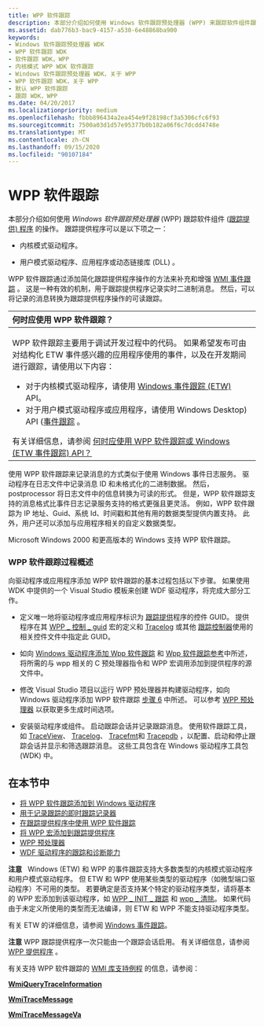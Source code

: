 ```yaml
---
title: WPP 软件跟踪
description: 本部分介绍如何使用 Windows 软件跟踪预处理器 (WPP) 来跟踪软件组件跟踪提供程序的操作。
ms.assetid: dab776b3-bac9-4157-a530-6e48868ba900
keywords:
- Windows 软件跟踪预处理器 WDK
- WPP 软件跟踪 WDK
- 软件跟踪 WDK，WPP
- 内核模式 WPP WDK 软件跟踪
- Windows 软件跟踪预处理器 WDK，关于 WPP
- WPP 软件跟踪 WDK，关于 WPP
- 默认 WPP 软件跟踪
- 跟踪 WDK，WPP
ms.date: 04/20/2017
ms.localizationpriority: medium
ms.openlocfilehash: fbbb896434a2ea454e9f28198cf3a5306cfc6f93
ms.sourcegitcommit: 7500a03d1d57e95377b0b182a06f6c7dcdd4748e
ms.translationtype: MT
ms.contentlocale: zh-CN
ms.lasthandoff: 09/15/2020
ms.locfileid: "90107184"
---
```

# <a name="wpp-software-tracing"></a>WPP 软件跟踪


本部分介绍如何使用 *Windows 软件跟踪预处理器* (WPP) 跟踪软件组件 ([跟踪提供) 程序](trace-provider.md) 的操作。 跟踪提供程序可以是以下项之一：

-   内核模式驱动程序。

-   用户模式驱动程序、应用程序或动态链接库 (DLL) 。

WPP 软件跟踪通过添加简化跟踪提供程序操作的方法来补充和增强 [WMI 事件跟踪](../kernel/wmi-event-tracing.md) 。 这是一种有效的机制，用于跟踪提供程序记录实时二进制消息。 然后，可以将记录的消息转换为跟踪提供程序操作的可读跟踪。

<table>
<colgroup>
<col width="100%" />
</colgroup>
<thead>
<tr class="header">
<th align="left">何时应使用 WPP 软件跟踪？</th>
</tr>
</thead>
<tbody>
<tr class="odd">
<td align="left"><p>WPP 软件跟踪主要用于调试开发过程中的代码。 如果希望发布可由对结构化 ETW 事件感兴趣的应用程序使用的事件，以及在开发期间进行跟踪，请使用以下内容：</p>
<ul>
<li>对于内核模式驱动程序，请使用 <a href="event-tracing-for-windows--etw-.md" data-raw-source="[Event Tracing for Windows (ETW)](event-tracing-for-windows--etw-.md)">Windows 事件跟踪 (ETW) </a> API。</li>
<li>对于用户模式驱动程序或应用程序，请使用 Windows Desktop) API (<a href="/windows/desktop/ETW/event-tracing-portal" data-raw-source="[Event Tracing](/windows/desktop/ETW/event-tracing-portal)">事件跟踪</a> 。</li>
</ul>
有关详细信息，请参阅 <a href="tools-for-software-tracing.md" data-raw-source="[When should I use WPP Software Tracing or the Event Tracing for Windows (ETW) API?](tools-for-software-tracing.md)">何时应使用 WPP 软件跟踪或 Windows (ETW 事件跟踪) API？</a></td>
</tr>
</tbody>
</table>

 

使用 WPP 软件跟踪来记录消息的方式类似于使用 Windows 事件日志服务。 驱动程序在日志文件中记录消息 ID 和未格式化的二进制数据。 然后，postprocessor 将日志文件中的信息转换为可读的形式。 但是，WPP 软件跟踪支持的消息格式比事件日志记录服务支持的格式更强且更灵活。 例如，WPP 软件跟踪为 IP 地址、Guid、系统 Id、时间戳和其他有用的数据类型提供内置支持。 此外，用户还可以添加与应用程序相关的自定义数据类型。

Microsoft Windows 2000 和更高版本的 Windows 支持 WPP 软件跟踪。

### <a name="an-overview-of-the-wpp-software-tracing-process"></a>WPP 软件跟踪过程概述

向驱动程序或应用程序添加 WPP 软件跟踪的基本过程包括以下步骤。 如果使用 WDK 中提供的一个 Visual Studio 模板来创建 WDF 驱动程序，将完成大部分工作。

-   定义唯一地将驱动程序或应用程序标识为 [跟踪提供](trace-provider.md)程序的控件 GUID。 提供程序在其 [WPP \_ 控制 \_ guid](/previous-versions/windows/hardware/previsioning-framework/ff556186(v=vs.85)) 宏的定义和 [Tracelog](tracelog.md) 或其他 [跟踪控制器](trace-controller.md)使用的相关控件文件中指定此 GUID。

-   如向 [Windows 驱动程序添加 Wpp 软件跟踪](adding-wpp-software-tracing-to-a-windows-driver.md) 和 [Wpp 软件跟踪参考](/previous-versions/windows/hardware/previsioning-framework/ff556205(v=vs.85))中所述，将所需的与 wpp 相关的 C 预处理器指令和 WPP 宏调用添加到提供程序的源文件中。

-   修改 Visual Studio 项目以运行 WPP 预处理器并构建驱动程序，如向 Windows 驱动程序添加 WPP 软件跟踪 [步骤 6](adding-wpp-software-tracing-to-a-windows-driver.md#step-6-modify-the-visual-studio-project-to-run-the-wpp-preprocessor-and-build-the-solution) 中所述。 可以参考 [WPP 预处理器](wpp-preprocessor.md) 以获取更多生成时间选项。

-   安装驱动程序或组件。 启动跟踪会话并记录跟踪消息。 使用软件跟踪工具，如 [TraceView](traceview.md)、 [Tracelog](tracelog.md)、 [Tracefmt](tracefmt.md)和 [Tracepdb](tracepdb.md) ，以配置、启动和停止跟踪会话并显示和筛选跟踪消息。 这些工具包含在 Windows 驱动程序工具包 (WDK) 中。

## <a name="in-this-section"></a>在本节中


-   [将 WPP 软件跟踪添加到 Windows 驱动程序](adding-wpp-software-tracing-to-a-windows-driver.md)
-   [用于记录跟踪的即时跟踪记录器](using-wpp-recorder.md)
-   [在跟踪提供程序中使用 WPP 软件跟踪](using-wpp-software-tracing-in-a-trace-provider.md)
-   [将 WPP 宏添加到跟踪提供程序](adding-wpp-macros-to-a-trace-provider.md)
-   [WPP 预处理器](wpp-preprocessor.md)
-   [WDF 驱动程序的跟踪和诊断能力](tracing-and-diagnosability-for-wdf-drivers.md)

**注意**   Windows (ETW) 和 WPP 的事件跟踪支持大多数类型的内核模式驱动程序和用户模式驱动程序。 但 ETW 和 WPP 使用某些类型的驱动程序（如微型端口驱动程序）不可用的类型。 若要确定是否支持某个特定的驱动程序类型，请将基本的 WPP 宏添加到该驱动程序，如 [WPP \_ INIT \_ 跟踪](/previous-versions/windows/hardware/previsioning-framework/ff556191(v=vs.85)) 和 [wpp \_ 清除](/previous-versions/windows/hardware/previsioning-framework/ff556179(v=vs.85))。 如果代码由于未定义所使用的类型而无法编译，则 ETW 和 WPP 不能支持驱动程序类型。

有关 ETW 的详细信息，请参阅 [Windows 事件跟踪](/windows-hardware/test/wpt/event-tracing-for-windows)。

**注意** WPP 跟踪提供程序一次只能由一个跟踪会话启用。 有关详细信息，请参阅 [WPP 提供程序](/windows/desktop/ETW/about-event-tracing#providers) 。

有关支持 WPP 软件跟踪的 [WMI 库支持例程](/windows-hardware/drivers/ddi/index) 的信息，请参阅：

[**WmiQueryTraceInformation**](/windows-hardware/drivers/ddi/wdm/nf-wdm-wmiquerytraceinformation)

[**WmiTraceMessage**](/windows-hardware/drivers/ddi/wdm/nf-wdm-wmitracemessage)

[**WmiTraceMessageVa**](/windows-hardware/drivers/ddi/wdm/nf-wdm-wmitracemessageva)

